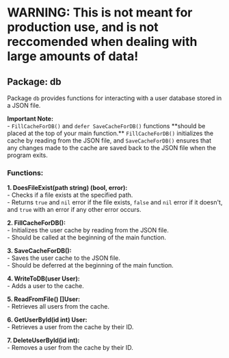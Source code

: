 <h1><strong>WARNING:</strong> This is not meant for production use, and is not reccomended when dealing with large amounts of data!</h1>

<div>
  <h2>Package: db</h2>
  <p>Package <code>db</code> provides functions for interacting with a user database stored in a JSON file.</p>
</div>
<div>
  <p><strong>Important Note:</strong><br>
   - <code>FillCacheForDB()</code> and <code>defer SaveCacheForDB()</code> functions **should be placed at the top of your main function.** <code>FillCacheForDB()</code> initializes the cache by reading from the JSON file, and <code>SaveCacheForDB()</code> ensures that any changes made to the cache are saved back to the JSON file when the program exits.</p>
</div>
<div>
  <h3>Functions:</h3>

  <p><strong>1. DoesFileExist(path string) (bool, error):</strong><br>
   - Checks if a file exists at the specified path.<br>
   - Returns <code>true</code> and <code>nil</code> error if the file exists, <code>false</code> and <code>nil</code> error if it doesn't, and <code>true</code> with an error if any other error occurs.</p>

  <p><strong>2. FillCacheForDB():</strong><br>
   - Initializes the user cache by reading from the JSON file.<br>
   - Should be called at the beginning of the main function.</p>

  <p><strong>3. SaveCacheForDB():</strong><br>
   - Saves the user cache to the JSON file.<br>
   - Should be deferred at the beginning of the main function.</p>

  <p><strong>4. WriteToDB(user User):</strong><br>
   - Adds a user to the cache.</p>

  <p><strong>5. ReadFromFile() []User:</strong><br>
   - Retrieves all users from the cache.</p>

  <p><strong>6. GetUserById(id int) User:</strong><br>
   - Retrieves a user from the cache by their ID.</p>

  <p><strong>7. DeleteUserById(id int):</strong><br>
   - Removes a user from the cache by their ID.</p>
</div>
